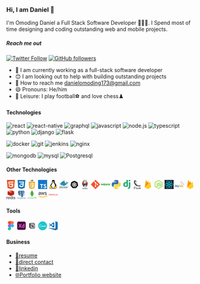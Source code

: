 ### Hi, I am Daniel 👋
I'm Omoding Daniel a Full Stack Software Developer 👨🏼‍💻. I Spend most of time designing and coding outstanding web and mobile projects.

##### Reach me out
[![Twitter Follow](https://img.shields.io/twitter/follow/iam_darlio?label=%40iam_darlio&style=social)](https://twitter.com/intent/follow?screen_name=iam_darlio)
[![GitHub followers](https://img.shields.io/github/followers/Darlio88?label=darlio&style=social)](https://img.shields.io/github/followers/Darlio88?label=darlio&style=social)
  
  * 🦾 I am currently working as a full-stack software developer
  * 😊 I am looking out to help with building outstanding projects
  * 🤝 How to reach me [danielomoding173@gmail.com](mailto:danielomoding173@gmail.com)
  * 😄 Pronouns: He/him
  * 🥳 Leisure: I play football⚽ and love chess♟️



#### Technologies
![react](https://img.shields.io/static/v1?label=&message=REACT&color=blue) ![react-native](https://img.shields.io/static/v1?label=&message=REACT-NATIVE&color=blue) ![graphql](https://img.shields.io/static/v1?label=&message=GRAPHQL&color=pink) ![javascript](https://img.shields.io/static/v1?label=&message=JAVASCRIPT&color=yellow) ![node.js](https://img.shields.io/static/v1?label=&message=NODEJS&color=success) ![typescript](https://img.shields.io/static/v1?label=&message=TYPESCRIPT&color=informational) ![python](https://img.shields.io/static/v1?label=&message=PYTHON&color=red) ![django](https://img.shields.io/static/v1?label=&message=DJANGO&color=critical) ![flask](https://img.shields.io/static/v1?label=&message=FLASK&color=important)

![docker](https://img.shields.io/static/v1?label=&message=DOCKER&color=blue) ![git](https://img.shields.io/static/v1?label=&message=GIT&color=inactive) ![jenkins](https://img.shields.io/static/v1?label=&message=JENKINS&color=blueviolet) ![nginx](https://img.shields.io/static/v1?label=&message=NGINX&color=success)

 ![mongodb](https://img.shields.io/static/v1?label=&message=MONGODB&color=brightgreen) ![mysql](https://img.shields.io/static/v1?label=&message=MySQL&color=orange) ![Postgresql](https://img.shields.io/static/v1?label=&message=POSTGRESQL&color=yellowgreen)

#### Other Technologies

![html](./assets/html.png) ![css3](./assets/css3.png) ![javascript](./assets/javascript.png) ![typescript](./assets/typescript.png) ![linux](./assets/linux.png) ![docker](./assets/docker.png) ![kubernetes](./assets/kubernetes.png) ![jenkins](./assets/jenkins.png) ![git](./assets/git.png) ![nginx](./assets/nginx.png) ![python](./assets/python.png) ![django](./assets/django.png) ![flask](./assets/flask.png) ![firebase](./assets/firebase.png) ![node-js](./assets/node-js.png) ![react](./assets/react.png) ![mysql](./assets/mysql.png) ![firebase](./assets/firebase.png) ![redis](./assets/redis.png) ![postgresql](./assets/postgresql.png) ![mongodb](./assets/mongodb.png) ![aws](./assets/aws.png) ![oracle](./assets/oracle.png) 

#### Tools
![figma](./assets/figma.png) ![adobe-xd](./assets/adobe-xd.png) ![notion](./assets/notion.png) ![canva](./assets/canva.png) ![visual-studio-code](./assets/visual-studio-code.png)


#### Business
* [📖resume](./assets/resume.pdf)
* [📧direct contact](mailto:danielomoding173@gmail.com)
* [💼linkedin](https://www.linkedin.com/in/daniel-darlio-a9aba3194/)
* [🌐Portfolio website](https://darlio88.github.io/portfolio/)
